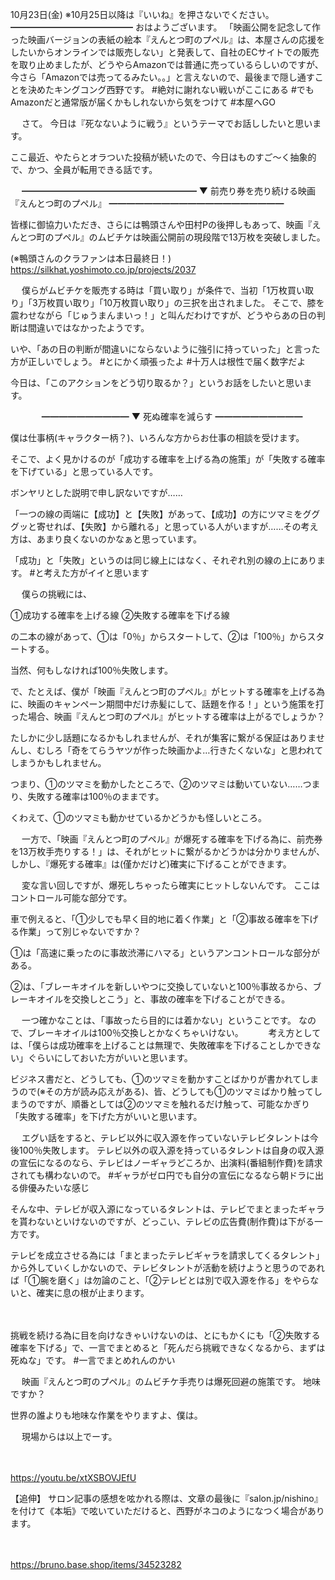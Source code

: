 10月23日(金) ※10月25日以降は『いいね』を押さないでください。
━━━━━━━━━━━━━━
おはようございます。
「映画公開を記念して作った映画バージョンの表紙の絵本『えんとつ町のプペル』は、本屋さんの応援をしたいからオンラインでは販売しない」と発表して、自社のECサイトでの販売を取り止めましたが、どうやらAmazonでは普通に売っているらしいのですが、今さら「Amazonでは売ってるみたい。。」と言えないので、最後まで隠し通すことを決めたキングコング西野です。
#絶対に謝れない戦いがここにある
#でもAmazonだと通常版が届くかもしれないから気をつけて
#本屋へGO

　
さて。
今日は『死なないように戦う』というテーマでお話ししたいと思います。

ここ最近、やたらとオラついた投稿が続いたので、今日はものすご～く抽象的で、かつ、全員が転用できる話です。

　
━━━━━━━━━━━━━━━━━━━━
▼ 前売り券を売り続ける映画『えんとつ町のプペル』
━━━━━━━━━━━━━━━━━━━━

皆様に御協力いただき、さらには鴨頭さんや田村Pの後押しもあって、映画『えんとつ町のプペル』のムビチケは映画公開前の現段階で13万枚を突破しました。

(※鴨頭さんのクラファンは本日最終日！)
https://silkhat.yoshimoto.co.jp/projects/2037

　
僕らがムビチケを販売する時は「買い取り」が条件で、当初「1万枚買い取り」「3万枚買い取り」「10万枚買い取り」の三択を出されました。
そこで、膝を震わせながら「じゅうまんまいっ！」と叫んだわけですが、どうやらあの日の判断は間違いではなかったようです。

いや、「あの日の判断が間違いにならないように強引に持っていった」と言った方が正しいでしょう。
#とにかく頑張ったよ
#十万人は根性で届く数字だよ

今日は、「このアクションをどう切り取るか？」というお話をしたいと思います。

　　
　
━━━━━━━━━━
▼ 死ぬ確率を減らす
━━━━━━━━━━

僕は仕事柄(キャラクター柄？)、いろんな方からお仕事の相談を受けます。

そこで、よく見かけるのが「成功する確率を上げる為の施策」が「失敗する確率を下げている」と思っている人です。

ボンヤリとした説明で申し訳ないですが……

「一つの線の両端に【成功】と【失敗】があって、【成功】の方にツマミをグググッと寄せれば、【失敗】から離れる」と思っている人がいますが……その考え方は、あまり良くないのかなぁと思っています。

「成功」と「失敗」というのは同じ線上にはなく、それぞれ別の線の上にあります。
#と考えた方がイイと思います

　
僕らの挑戦には、

①成功する確率を上げる線
②失敗する確率を下げる線

の二本の線があって、①は「0％」からスタートして、②は「100％」からスタートする。

当然、何もしなければ100％失敗します。

で、たとえば、僕が「映画『えんとつ町のプペル』がヒットする確率を上げる為に、映画のキャンペーン期間中だけ赤髪にして、話題を作る！」という施策を打った場合、映画『えんとつ町のプペル』がヒットする確率は上がるでしょうか？

たしかに少し話題になるかもしれませんが、それが集客に繋がる保証はありませんし、むしろ「奇をてらうヤツが作った映画かよ…行きたくないな」と思われてしまうかもしれません。

つまり、①のツマミを動かしたところで、②のツマミは動いていない……つまり、失敗する確率は100％のままです。

くわえて、①のツマミも動かせているかどうかも怪しいところ。

　
一方で、「映画『えんとつ町のプペル』が爆死する確率を下げる為に、前売券を13万枚手売りする！」は、それがヒットに繋がるかどうかは分かりませんが、しかし、『爆死する確率』は(僅かだけど)確実に下げることができます。

　
変な言い回しですが、爆死しちゃったら確実にヒットしないんです。
ここはコントロール可能な部分です。

車で例えると、「①少しでも早く目的地に着く作業」と「②事故る確率を下げる作業」って別じゃないですか？

①は「高速に乗ったのに事故渋滞にハマる」というアンコントロールな部分がある。

②は、「ブレーキオイルを新しいやつに交換していないと100％事故るから、ブレーキオイルを交換しとこう」と、事故の確率を下げることができる。

　
一つ確かなことは、「事故ったら目的には着かない」ということです。
なので、ブレーキオイルは100％交換しとかなくちゃいけない。
　
　
考え方としては、「僕らは成功確率を上げることは無理で、失敗確率を下げることしかできない」ぐらいにしておいた方がいいと思います。

ビジネス書だと、どうしても、①のツマミを動かすことばかりが書かれてしまうので(※その方が読み応えがある)、皆、どうしても①のツマミばかり触ってしまうのですが、順番としては②のツマミを触れるだけ触って、可能なかぎり「失敗する確率」を下げた方がいいと思います。

　
エグい話をすると、テレビ以外に収入源を作っていないテレビタレントは今後100％失敗します。
テレビ以外の収入源を持っているタレントは自身の収入源の宣伝になるのなら、テレビはノーギャラどころか、出演料(番組制作費)を請求されても構わないので。
#ギャラがゼロ円でも自分の宣伝になるなら朝ドラに出る俳優みたいな感じ

そんな中、テレビが収入源になっているタレントは、テレビでまとまったギャラを貰わないといけないのですが、どっこい、テレビの広告費(制作費)は下がる一方です。

テレビを成立させる為には「まとまったテレビギャラを請求してくるタレント」から外していくしかないので、テレビタレントが活動を続けようと思うのであれば「①腕を磨く」は勿論のこと、「②テレビとは別で収入源を作る」をやらないと、確実に息の根が止まります。

　

挑戦を続ける為に目を向けなきゃいけないのは、とにもかくにも「②失敗する確率を下げる」で、一言でまとめると「死んだら挑戦できなくなるから、まずは死ぬな」です。
#一言でまとめれんのかい

　
映画『えんとつ町のプペル』のムビチケ手売りは爆死回避の施策です。
地味ですか？

世界の誰よりも地味な作業をやりますよ、僕は。

　
現場からは以上でーす。

　
　

https://youtu.be/xtXSBOVJEfU

【追伸】
サロン記事の感想を呟かれる際は、文章の最後に『salon.jp/nishino』を付けて《本垢》で呟いていただけると、西野がネコのようになつく場合があります。

　

https://bruno.base.shop/items/34523282
